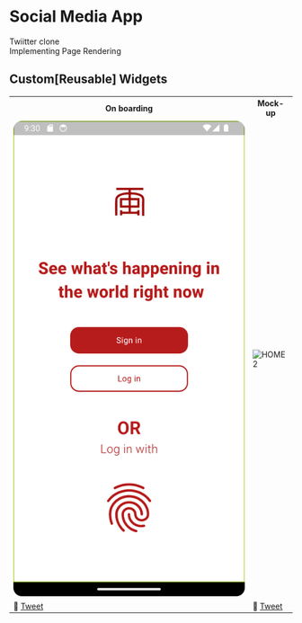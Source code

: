 # Social Media App 

Twiitter clone<br>
Implementing Page Rendering<br>


## Custom[Reusable] Widgets

<table>
	<tbody width="100%">
	<tr>
			<th>On boarding</th>	
			<th>Mock-up</th>	
		</tr>
		<tr>
			<td>
			<img src="https://github.com/SidneyEmeka/Social-Media-App/blob/master/assets/rdm/onboarding.png" alt="signUP"></img>
			</td>
			 <td>
			<img src="https://github.com/SidneyEmeka/twitter-clone/blob/master/assets/rdm/signUP.png" alt="HOME2"></img>
			</td>
		</tr>
		<tr>
			<td>
				🔗 <a href="https://twitter.com/siswipe">Tweet</a>
			</td>
			<td>
				🔗 <a href="https://x.com/sidswipe">Tweet</a>
			</td>
		</tr>
	</tbody>
</table>
